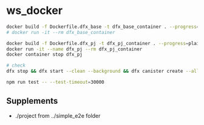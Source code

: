 # ws_docker

```bash
docker build -f Dockerfile.dfx_base -t dfx_base_container . --progress=plain
# docker run -it --rm dfx_base_container

docker build -f Dockerfile.dfx_pj -t dfx_pj_container . --progress=plain
docker run -it --name dfx_pj --rm dfx_pj_container
docker container stop dfx_pj

# check
dfx stop && dfx start --clean --background && dfx canister create --all && dfx build && dfx canister install --all

npm run test -- --test-timeout=30000
```

## Supplements

- ./project from ../simple_e2e folder
